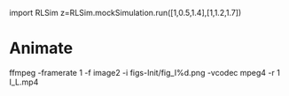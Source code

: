  import RLSim
 z=RLSim.mockSimulation.run([1,0.5,1.4],[1,1.2,1.7])
 
 # Animate
ffmpeg -framerate 1 -f image2 -i figs-Init/fig_I%d.png -vcodec mpeg4 -r 1 I_L.mp4
